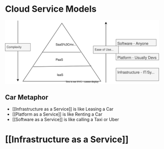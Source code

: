 # Cloud Service Models

![Cloud Service Diagram](../../assets/images/cloud-service-models.svg)

## Car Metaphor

- [[Infrastructure as a Service]] is like Leasing a Car
- [[Platform as a Service]] is like Renting a Car
- [[Software as a Service]] is like calling a Taxi or Uber

# [[Infrastructure as a Service]]
